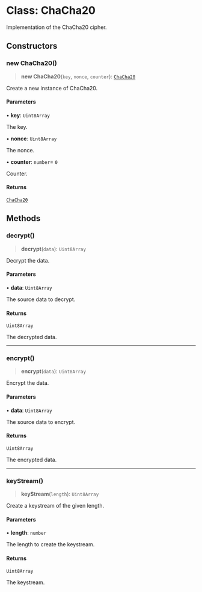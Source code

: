 # Class: ChaCha20

Implementation of the ChaCha20 cipher.

## Constructors

### new ChaCha20()

> **new ChaCha20**(`key`, `nonce`, `counter`): [`ChaCha20`](ChaCha20.md)

Create a new instance of ChaCha20.

#### Parameters

• **key**: `Uint8Array`

The key.

• **nonce**: `Uint8Array`

The nonce.

• **counter**: `number`= `0`

Counter.

#### Returns

[`ChaCha20`](ChaCha20.md)

## Methods

### decrypt()

> **decrypt**(`data`): `Uint8Array`

Decrypt the data.

#### Parameters

• **data**: `Uint8Array`

The source data to decrypt.

#### Returns

`Uint8Array`

The decrypted data.

***

### encrypt()

> **encrypt**(`data`): `Uint8Array`

Encrypt the data.

#### Parameters

• **data**: `Uint8Array`

The source data to encrypt.

#### Returns

`Uint8Array`

The encrypted data.

***

### keyStream()

> **keyStream**(`length`): `Uint8Array`

Create a keystream of the given length.

#### Parameters

• **length**: `number`

The length to create the keystream.

#### Returns

`Uint8Array`

The keystream.
